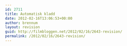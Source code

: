 ```yaml
---
id: 2711
title: Automatisk kladd
date: 2012-02-16T13:06:53+00:00
author: brennum
layout: revision
guid: http://filmbloggen.net/2012/02/16/2643-revision/
permalink: /2012/02/16/2643-revision/
---
```

